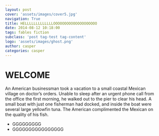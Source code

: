 ```yaml
---
layout: post
cover: 'assets/images/cover5.jpg'
navigation: True
title: HELLLLLLLLLLLLLOOOOOOOOOOOOOOOOOOOO
date: 2014-08-12 10:18:00
tags: fables fiction
subclass: 'post tag-test tag-content'
logo: 'assets/images/ghost.png'
author: casper
categories: casper
---
```


# WELCOME

An American businessman took a vacation to a small coastal Mexican village on doctor’s orders. Unable to sleep after an urgent phone call from the office the first morning, he walked out to the pier to clear his head. A small boat with just one fisherman had docked, and inside the boat were several large yellowfin tuna. The American complimented the Mexican on the quality of his fish.
* GGGGGGGGG
* GGGGGGGGGGGGGGGG
